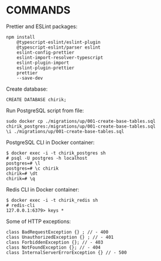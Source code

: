 # COMMANDS

Prettier and ESLint packages:

```TEXT
npm install
    @typescript-eslint/eslint-plugin
    @typescript-eslint/parser eslint
    eslint-config-prettier
    eslint-import-resolver-typescript
    eslint-plugin-import
    eslint-plugin-prettier
    prettier
    --save-dev
```

Create database:
```TEXT
CREATE DATABASE chirik;
```

Run PostgreSQL script from file:

```TEXT
sudo docker cp ./migrations/up/001-create-base-tables.sql chirik_postgres:/migrations/up/001-create-base-tables.sql
\i ./migrations/up/001-create-base-tables.sql
```

PostgreSQL CLI in Docker container:

```TEXT
$ docker exec -i -t chirik_postgres sh
# psql -U postgres -h localhost
postgres=# \l
postgres=# \c chirik
chirik=# \dt
chirik=# \q
```

Redis CLI in Docker container:

```TEXT
$ docker exec -i -t chirik_redis sh
# redis-cli
127.0.0.1:6379> keys *
```

Some of HTTP exceptions:

```TS
class BadRequestException {} ; // - 400
class UnauthorizedException {} ; // - 401
class ForbiddenException {}; // - 403
class NotFoundException {}; // - 404
class InternalServerErrorException {} // - 500
```
